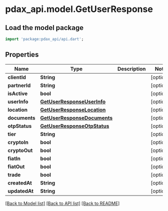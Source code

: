 # pdax_api.model.GetUserResponse

## Load the model package
```dart
import 'package:pdax_api/api.dart';
```

## Properties
Name | Type | Description | Notes
------------ | ------------- | ------------- | -------------
**clientId** | **String** |  | [optional] 
**partnerId** | **String** |  | [optional] 
**isActive** | **bool** |  | [optional] 
**userInfo** | [**GetUserResponseUserInfo**](GetUserResponseUserInfo.md) |  | [optional] 
**location** | [**GetUserResponseLocation**](GetUserResponseLocation.md) |  | [optional] 
**documents** | [**GetUserResponseDocuments**](GetUserResponseDocuments.md) |  | [optional] 
**otpStatus** | [**GetUserResponseOtpStatus**](GetUserResponseOtpStatus.md) |  | [optional] 
**tier** | **String** |  | [optional] 
**cryptoIn** | **bool** |  | [optional] 
**cryptoOut** | **bool** |  | [optional] 
**fiatIn** | **bool** |  | [optional] 
**fiatOut** | **bool** |  | [optional] 
**trade** | **bool** |  | [optional] 
**createdAt** | **String** |  | [optional] 
**updatedAt** | **String** |  | [optional] 

[[Back to Model list]](../README.md#documentation-for-models) [[Back to API list]](../README.md#documentation-for-api-endpoints) [[Back to README]](../README.md)


